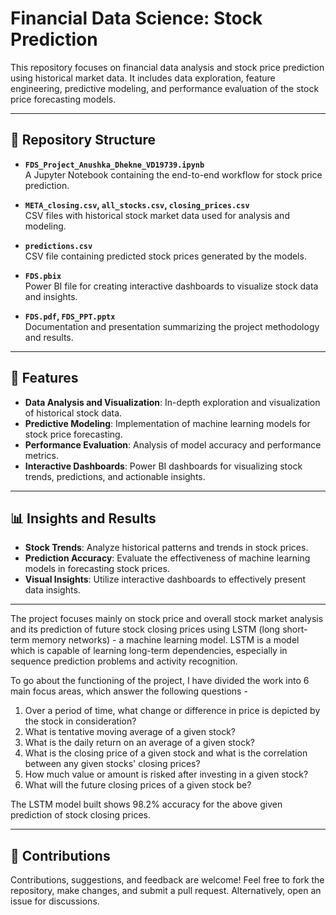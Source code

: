 # Financial Data Science: Stock Prediction

This repository focuses on financial data analysis and stock price prediction using historical market data. It includes data exploration, feature engineering, predictive modeling, and performance evaluation of the stock price forecasting models.

---

## 📂 Repository Structure

- **`FDS_Project_Anushka_Dhekne_VD19739.ipynb`**  
  A Jupyter Notebook containing the end-to-end workflow for stock price prediction.

- **`META_closing.csv`, `all_stocks.csv`, `closing_prices.csv`**  
  CSV files with historical stock market data used for analysis and modeling.

- **`predictions.csv`**  
  CSV file containing predicted stock prices generated by the models.

- **`FDS.pbix`**  
  Power BI file for creating interactive dashboards to visualize stock data and insights.

- **`FDS.pdf`, `FDS_PPT.pptx`**  
  Documentation and presentation summarizing the project methodology and results.

---

## 🚀 Features

- **Data Analysis and Visualization**: In-depth exploration and visualization of historical stock data.
- **Predictive Modeling**: Implementation of machine learning models for stock price forecasting.
- **Performance Evaluation**: Analysis of model accuracy and performance metrics.
- **Interactive Dashboards**: Power BI dashboards for visualizing stock trends, predictions, and actionable insights.

---

## 📊 Insights and Results

- **Stock Trends**: Analyze historical patterns and trends in stock prices.
- **Prediction Accuracy**: Evaluate the effectiveness of machine learning models in forecasting stock prices.
- **Visual Insights**: Utilize interactive dashboards to effectively present data insights.

---

The project focuses mainly on stock price and overall stock market analysis and its prediction of future stock closing prices using LSTM (long short-term memory networks) - a machine learning model. 
LSTM is a model which is capable of learning long-term dependencies, especially in sequence prediction problems and activity recognition.

To go about the functioning of the project, I have divided the work into 6 main focus areas, which answer the following questions - 

1) Over a period of time, what change or difference in price is depicted by the stock in consideration?
2) What is tentative moving average of a given stock?
3) What is the daily return on an average of a given stock?
4) What is the closing price of a given stock and what is the correlation between any given stocks' closing prices?
5) How much value or amount is risked after investing in a given stock?
6) What will the future closing prices of a given stock be?

The LSTM model built shows 98.2% accuracy for the above given prediction of stock closing prices.

---

## 🤝 Contributions

Contributions, suggestions, and feedback are welcome! Feel free to fork the repository, make changes, and submit a pull request. Alternatively, open an issue for discussions.


